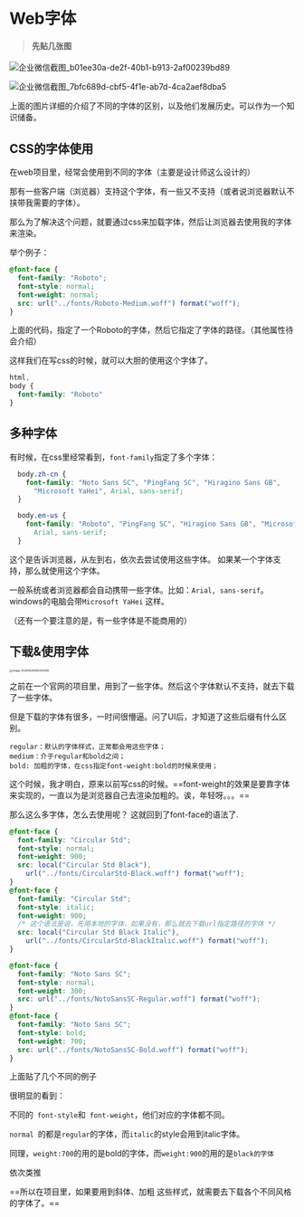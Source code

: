 # Web字体

> #### 先贴几张图

![企业微信截图_b01ee30a-de2f-40b1-b913-2af00239bd89](https://ipic-coda.oss-cn-beijing.aliyuncs.com/2020-04-28-235242.png)

![企业微信截图_7bfc689d-cbf5-4f1e-ab7d-4ca2aef8dba5](https://ipic-coda.oss-cn-beijing.aliyuncs.com/2020-04-28-235251.png)



上面的图片详细的介绍了不同的字体的区别，以及他们发展历史。可以作为一个知识储备。



## CSS的字体使用

在web项目里，经常会使用到不同的字体（主要是设计师这么设计的）

那有一些客户端（浏览器）支持这个字体，有一些又不支持（或者说浏览器默认不挟带我需要的字体）。

那么为了解决这个问题，就要通过css来加载字体，然后让浏览器去使用我的字体来渲染。

举个例子：

```css
@font-face {
  font-family: "Roboto";
  font-style: normal;
  font-weight: normal;
  src: url("../fonts/Roboto-Medium.woff") format("woff");
}
```

上面的代码，指定了一个Roboto的字体，然后它指定了字体的路径。（其他属性待会介绍）



这样我们在写css的时候，就可以大胆的使用这个字体了。

```css
html,
body {
  font-family: "Roboto"
}
```



## 多种字体

有时候，在css里经常看到，`font-family`指定了多个字体：

```css
  body.zh-cn {
    font-family: "Noto Sans SC", "PingFang SC", "Hiragino Sans GB",
      "Microsoft YaHei", Arial, sans-serif;
  }

  body.en-us {
    font-family: "Roboto", "PingFang SC", "Hiragino Sans GB", "Microsoft YaHei",
      Arial, sans-serif;
  }

```

这个是告诉浏览器，从左到右，依次去尝试使用这些字体。 如果某一个字体支持，那么就使用这个字体。

一般系统或者浏览器都会自动携带一些字体。比如：`Arial, sans-serif`。windows的电脑会带`Microsoft YaHei` 这样。

（还有一个要注意的是，有一些字体是不能商用的）



## 下载&使用字体

<img src="https://ipic-coda.oss-cn-beijing.aliyuncs.com/2020-04-29-000243.png" alt="image-20200429080243098" style="zoom:33%;" />

之前在一个官网的项目里，用到了一些字体。然后这个字体默认不支持，就去下载了一些字体。

但是下载的字体有很多，一时间很懵逼。问了UI后，才知道了这些后缀有什么区别。

```
regular：默认的字体样式，正常都会用这些字体；
medium：介于regular和bold之间；
bold: 加粗的字体，在css指定font-weight:bold的时候来使用；
```

这个时候，我才明白，原来以前写css的时候。==font-weight的效果是要靠字体来实现的，一直以为是浏览器自己去渲染加粗的。诶，年轻呀。。。==

那么这么多字体，怎么去使用呢？ 这就回到了font-face的语法了.

```css
@font-face {
  font-family: "Circular Std";
  font-style: normal;
  font-weight: 900;
  src: local("Circular Std Black"),
    url("../fonts/CircularStd-Black.woff") format("woff");
}
@font-face {
  font-family: "Circular Std";
  font-style: italic;
  font-weight: 900;
  /* 这个语法是说，先用本地的字体，如果没有，那么就去下载url指定路径的字体 */
  src: local("Circular Std Black Italic"),
    url("../fonts/CircularStd-BlackItalic.woff") format("woff");
}

@font-face {
  font-family: "Noto Sans SC";
  font-style: normal;
  font-weight: 300;
  src: url("../fonts/NotoSansSC-Regular.woff") format("woff");
}
@font-face {
  font-family: "Noto Sans SC";
  font-style: bold;
  font-weight: 700;
  src: url("../fonts/NotoSansSC-Bold.woff") format("woff");
}

```

上面贴了几个不同的例子

很明显的看到：

不同的` font-style`和` font-weight`，他们对应的字体都不同。

`normal `的都是`regular`的字体，而`italic`的style会用到italic字体。

同理，`weight:700`的用的是bold的字体，而`weight:900`的用的是`black的字体`

依次类推

==所以在项目里，如果要用到斜体、加粗 这些样式，就需要去下载各个不同风格的字体了。==

